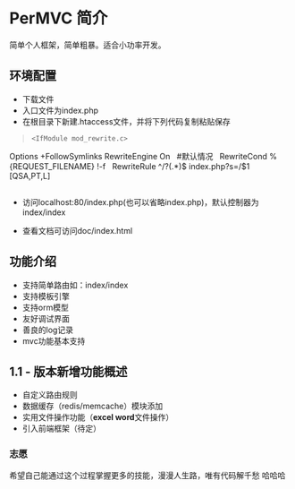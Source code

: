 # PerMVC 简介

简单个人框架，简单粗暴。适合小功率开发。

## 环境配置
+ 下载文件
+ 入口文件为index.php
+ 在根目录下新建.htaccess文件，并将下列代码复制粘贴保存

> ```
> <IfModule mod_rewrite.c>
  Options +FollowSymlinks
  RewriteEngine On
    #默认情况
    RewriteCond %{REQUEST_FILENAME} !-f
    RewriteRule ^/?(.*)$ index.php?s=/$1 [QSA,PT,L]
 </IfModule>
> ```

+ 访问localhost:80/index.php(也可以省略index.php)，默认控制器为index/index

+ 查看文档可访问doc/index.html
 

## 功能介绍
+ 支持简单路由如：index/index
+ 支持模板引擎
+ 支持orm模型
+ 友好调试界面
+ 善良的log记录
+ mvc功能基本支持


## 1.1 - 版本新增功能概述
+ 自定义路由规则
+ 数据缓存（redis/memcache）模块添加
+ 实用文件操作功能（**excel word**文件操作）
+ 引入前端框架（待定）


### 志愿
希望自己能通过这个过程掌握更多的技能，漫漫人生路，唯有代码解千愁 哈哈哈

